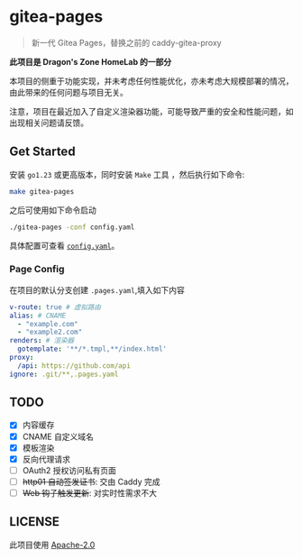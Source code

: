 # gitea-pages

> 新一代 Gitea Pages，替换之前的 caddy-gitea-proxy

**此项目是 Dragon's Zone HomeLab 的一部分**

本项目的侧重于功能实现，并未考虑任何性能优化，亦未考虑大规模部署的情况，由此带来的任何问题与项目无关。

注意，项目在最近加入了自定义渲染器功能，可能导致严重的安全和性能问题，如出现相关问题请反馈。

## Get Started

安装 `go1.23` 或更高版本，同时安装 `Make` 工具 ，然后执行如下命令:

```bash
make gitea-pages
```

之后可使用如下命令启动

```bash
./gitea-pages -conf config.yaml
```

具体配置可查看 [`config.yaml`](./config.yaml)。


### Page Config

在项目的默认分支创建 `.pages.yaml`,填入如下内容

```yaml
v-route: true # 虚拟路由
alias: # CNAME
  - "example.com"
  - "example2.com"
renders: # 渲染器
  gotemplate: '**/*.tmpl,**/index.html'
proxy:
  /api: https://github.com/api
ignore: .git/**,.pages.yaml

```

## TODO

- [x] 内容缓存
- [x] CNAME 自定义域名
- [x] 模板渲染
- [x] 反向代理请求
- [ ] OAuth2 授权访问私有页面
- [ ] ~~http01 自动签发证书~~: 交由 Caddy 完成
- [ ] ~~Web 钩子触发更新~~: 对实时性需求不大

## LICENSE

此项目使用 [Apache-2.0](./LICENSE)